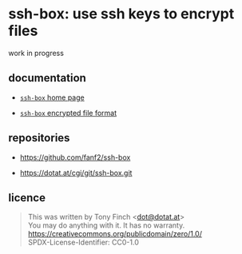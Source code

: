 ssh-box: use ssh keys to encrypt files
======================================

work in progress


documentation
-------------

  * [`ssh-box` home page](https://dotat.at/prog/ssh-box/)

  * [`ssh-box` encrypted file format](doc/ssh-box.5.html)


repositories
------------

  * <https://github.com/fanf2/ssh-box>

  * <https://dotat.at/cgi/git/ssh-box.git>


licence
-------

> This was written by Tony Finch <<dot@dotat.at>>  
> You may do anything with it. It has no warranty.  
> <https://creativecommons.org/publicdomain/zero/1.0/>  
> SPDX-License-Identifier: CC0-1.0
